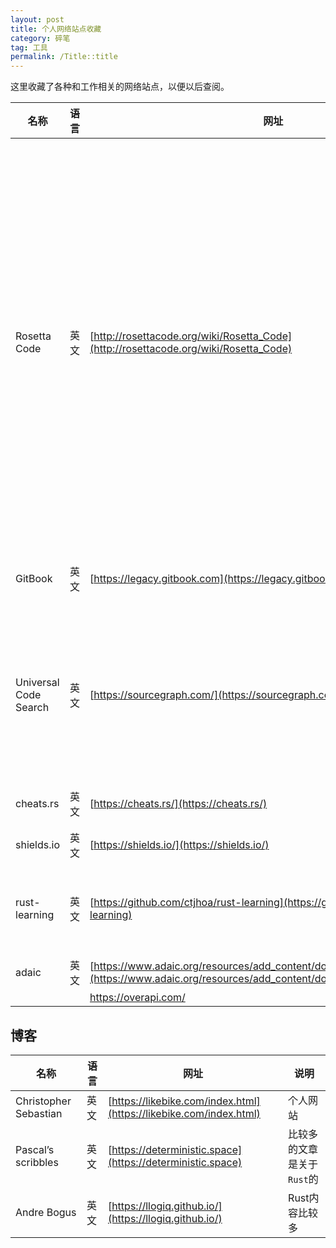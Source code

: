 ```yaml
---
layout: post
title: 个人网络站点收藏
category: 碎笔
tag: 工具
permalink: /Title::title
---
```

这里收藏了各种和工作相关的网络站点，以便以后查阅。

|名称|语言|网址|说明|
|----|----|----|----|
| Rosetta Code | 英文 | [http://rosettacode.org/wiki/Rosetta_Code](http://rosettacode.org/wiki/Rosetta_Code) |这是一个编程网站。其目的是用尽可能多的不同语言为同一任务提供解决方案，以证明语言是如何相似和不同的。**附加说明：**此网站的[相似网站](http://rosettacode.org/wiki/Help:Similar_Sites)中有很多有价值的网站。 |
| GitBook | 英文 | [https://legacy.gitbook.com](https://legacy.gitbook.com) |开源电子书平台（旧版） |
| Universal Code Search | 英文 | [https://sourcegraph.com/](https://sourcegraph.com/) |代码搜索和导航,代码搜索可帮助您查看代码，以便更快地编写更好的代码 |
| cheats.rs | 英文 | [https://cheats.rs/](https://cheats.rs/) | Rust语言备忘单 |
| shields.io | 英文 | [https://shields.io/](https://shields.io/) | Github徽标 |
| rust-learning | 英文 | [https://github.com/ctjhoa/rust-learning](https://github.com/ctjhoa/rust-learning) | 用于学习Rust的博客文章，文章，视频等 |
|adaic|英文|[https://www.adaic.org/resources/add_content/docs/craft/html/contents.htm](https://www.adaic.org/resources/add_content/docs/craft/html/contents.htm)| Ada在线教程|
|||https://overapi.com/|

## 博客

|名称|语言|网址|说明|
|----|----|----|----|
| Christopher Sebastian | 英文 | [https://likebike.com/index.html](https://likebike.com/index.html) | 个人网站 |
| Pascal’s scribbles | 英文 | [https://deterministic.space](https://deterministic.space) | 比较多的文章是关于`Rust`的 |
|  Andre Bogus | 英文 | [https://llogiq.github.io/](https://llogiq.github.io/) | Rust内容比较多 |
